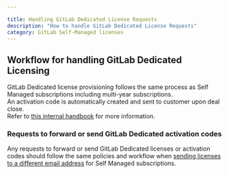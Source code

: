 ```yaml
---

title: Handling GitLab Dedicated License Requests
description: "How to handle GitLab Dedicated License Requests"
category: GitLab Self-Managed licenses
---
```



## Workflow for handling GitLab Dedicated Licensing

GitLab Dedicated license provisioning follows the same process as Self Managed subscriptions including multi-year subscriptions.  
An activation code is automatically created and sent to customer upon deal close.  
Refer to [this internal handbook](https://internal.gitlab.com/handbook/engineering/horse/#new-customer-process) for more information.

### Requests to forward or send GitLab Dedicated activation codes

Any requests to forward or send GitLab Dedicated licenses or activation codes should follow the same policies and workflow when 
[sending licenses to a different email address](/handbook/support/license-and-renewals/workflows/self-managed/sending_license_to_different_email) 
for Self Managed subscriptions.